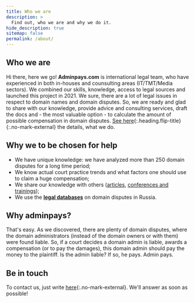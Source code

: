 ```yaml
---
title: Who we are
description: >
  Find out, who we are and why we do it.
hide_description: true
sitemap: false
permalink: /about/
---
```


## Who we are

Hi there, here we go! **Adminpays.com** is international legal team, who have experienced in both in-houses and counsulting areas (IT/TMT/Media sectors). We combined our skills, knowledge, access to legal sources and launched this project in 2021. We sure, there are a lot of legal issues in respect to domain names and domain disputes. So, we are ready and glad to share with our knowledge, provide advice and consulting services, draft the docs and - the most valuable option - to calculate the amount of possible compensation in domain disputes. [See here][What we do]{:.heading.flip-title}{:.no-mark-external} the details, what we do.

## Why we to be chosen for help

* We have unique knowledge: we have analyzed more than 250 domain disputes for a long time period; 
* We know actual court practice trends and what factors one should use to claim a huge compensation;
* We share our knowledge with others ([articles][research and publications], [conferences and trainings]);
* We use the [**legal databases**][Legal Databases and Data Analytics] on domain disputes in Russia.


## Why adminpays?

That's easy. As we discovered, there are plenty of domain disputes, where the domain administrators (instead of the domain owners or with them) were found liable. So, if a court decides a domain admin is liable, awards a compensation (or to pay the damages), this domain admin should pay the money to the plaintiff. Is the admin liable? If so, he pays. Admin pays.

## Be in touch

To contact us, just write [here](https://adminpays.com/contact){:.no-mark-external}. We'll answer as soon as possible!

[What we do]: https://adminpays.com/projects
[Legal Databases and Data Analytics]: ../projects/databases
[research and publications]: ../projects/publications
[conferences and trainings]: ../projects/conferences
